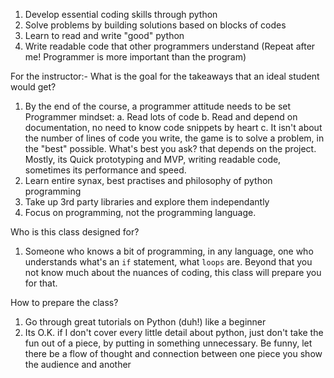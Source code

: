 1. Develop essential coding skills through python
2. Solve problems by building solutions based on blocks of codes
3. Learn to read and write "good" python
4. Write readable code that other programmers understand
(Repeat after me! Programmer is more important than the program)


For the instructor:- What is the goal for the takeaways that an ideal student would get?

1. By the end of the course, a programmer attitude needs to be set
    Programmer mindset:
    a. Read lots of code
    b. Read and depend on documentation, no need to know code snippets by heart
    c. It isn't about the number of lines of code you write, the game is to solve a problem, in the "best" possible. What's best you ask? that depends on the project. Mostly, its Quick prototyping and MVP, writing readable code, sometimes its performance and speed.
2. Learn entire synax, best practises and philosophy of python programming
3. Take up 3rd party libraries and explore them independantly
4. Focus on programming, not the programming language.

Who is this class designed for?
1. Someone who knows a bit of programming, in any language, one who understands what's an `if` statement,
what `loops` are. Beyond that you not know much about the nuances of coding, this class will prepare you for that.

How to prepare the class?

1. Go through great tutorials on Python (duh!) like a beginner
2. Its O.K. if I don't cover every little detail about python, just don't take the fun out of a piece, by putting in something unnecessary. Be funny, let there be a flow of thought and connection between one piece you show the audience and another
